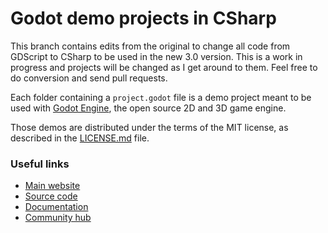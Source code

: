 # Godot demo projects in CSharp

This branch contains edits from the original to change all code from 
GDScript to CSharp to be used in the new 3.0 version.  This is a work
in progress and projects will be changed as I get around to them.  Feel
free to do conversion and send pull requests.

Each folder containing a `project.godot` file is a demo project meant to
be used with [Godot Engine](https://godotengine.org), the open source
2D and 3D game engine.

Those demos are distributed under the terms of the MIT license, as
described in the [LICENSE.md](LICENSE.md) file.

### Useful links

 - [Main website](https://godotengine.org)
 - [Source code](https://github.com/godotengine/godot)
 - [Documentation](http://docs.godotengine.org)
 - [Community hub](https://godotengine.org/community)
